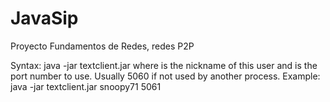 JavaSip
=======

Proyecto Fundamentos de Redes, redes P2P

Syntax:
  java -jar textclient.jar <username> <port>
where <username> is the nickname of this user
and <port> is the port number to use. Usually 5060 if not used by another process.
Example:
  java -jar textclient.jar snoopy71 5061
